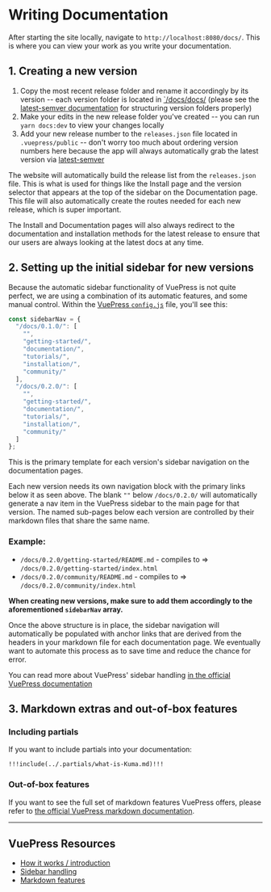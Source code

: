 # Writing Documentation

After starting the site locally, navigate to `http://localhost:8080/docs/`. This is where you can view your work 
as you write your documentation.

## 1. Creating a new version

1. Copy the most recent release folder and rename it accordingly by its version -- each version folder is located in 
[`/docs/docs/](/docs/docs/) (please see the [latest-semver documentation](https://github.com/sindresorhus/latest-semver) 
for structuring version folders properly)
2. Make your edits in the new release folder you've created -- you can run `yarn docs:dev` to view your changes locally
3. Add your new release number to the `releases.json` file located in `.vuepress/public` -- don't worry too much about ordering version numbers here because the app will always automatically grab the latest version 
via [latest-semver](https://github.com/sindresorhus/latest-semver)

The website will automatically build the release list from the `releases.json` file. This is what is used for things 
like the Install page and the version selector that appears at the top of the sidebar on the Documentation page. 
This file will also automatically create the routes needed for each new release, which is super important.

The Install and Documentation pages will also always redirect to the documentation and installation methods for the 
latest release to ensure that our users are always looking at the latest docs at any time.

## 2. Setting up the initial sidebar for new versions

Because the automatic sidebar functionality of VuePress is not quite perfect, we are using a combination of its 
automatic features, and some manual control. Within the [VuePress `config.js`](config.js) file, you'll see this:

``` js
const sidebarNav = {
  "/docs/0.1.0/": [
    "",
    "getting-started/",
    "documentation/",
    "tutorials/",
    "installation/",
    "community/"
  ],
  "/docs/0.2.0/": [
    "",
    "getting-started/",
    "documentation/",
    "tutorials/",
    "installation/",
    "community/"
  ]
};
```
This is the primary template for each version's sidebar navigation on the documentation pages.

Each new version needs its own navigation block with the primary links below it as seen above. The blank `""` 
below `/docs/0.2.0/` will automatically generate a nav item in the VuePress sidebar to the main page for that 
version. The named sub-pages below each version are controlled by their markdown files that share the same name.

### Example:

- `/docs/0.2.0/getting-started/README.md` - compiles to => `/docs/0.2.0/getting-started/index.html`
- `/docs/0.2.0/community/README.md` - compiles to => `/docs/0.2.0/community/index.html`

**When creating new versions, make sure to add them accordingly to the aforementioned `sidebarNav` array.**

Once the above structure is in place, the sidebar navigation will automatically be populated with anchor links 
that are derived from the headers in your markdown file for each documentation page. We eventually want to 
automate this process as to save time and reduce the chance for error.

You can read more about VuePress' sidebar handling [in the official VuePress documentation](https://vuepress.vuejs.org/default-theme-config/#sidebar)

## 3. Markdown extras and out-of-box features

### Including partials
If you want to include partials into your documentation:

```
!!!include(../.partials/what-is-Kuma.md)!!!
```

### Out-of-box features
If you want to see the full set of markdown features VuePress offers, please refer to [the official VuePress
markdown documentation](https://vuepress.vuejs.org/guide/markdown.html).

---

## VuePress Resources

- [How it works / introduction](https://vuepress.vuejs.org/guide/#how-it-works)
- [Sidebar handling](https://vuepress.vuejs.org/default-theme-config/#sidebar)
- [Markdown features](https://vuepress.vuejs.org/guide/markdown.html)